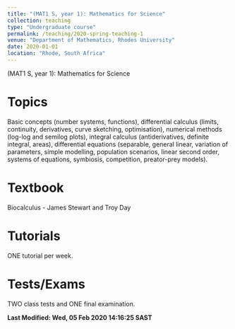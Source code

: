```yaml
---
title: "(MAT1 S, year 1): Mathematics for Science"
collection: teaching
type: "Undergraduate course"
permalink: /teaching/2020-spring-teaching-1
venue: "Department of Mathematics, Rhodes University"
date: 2020-01-01
location: "Rhode, South Africa"
---
```


(MAT1 S, year 1): Mathematics for Science

Topics
======

Basic concepts (number systems, functions), differential calculus (limits, continuity, derivatives, curve sketching, optimisation), numerical methods (log-log and semilog plots), integral calculus (antiderivatives, definite integral, areas), differential equations (separable, general linear, variation of parameters, simple modelling, population scenarios, linear second order, systems of equations,  symbiosis, competition, preator-prey models).

Textbook
======

Biocalculus - James Stewart and Troy Day

Tutorials
======

ONE tutorial per week.

Tests/Exams
======

TWO class tests and ONE final examination.

<b>Last Modified: Wed, 05 Feb 2020 14:16:25 SAST</b>